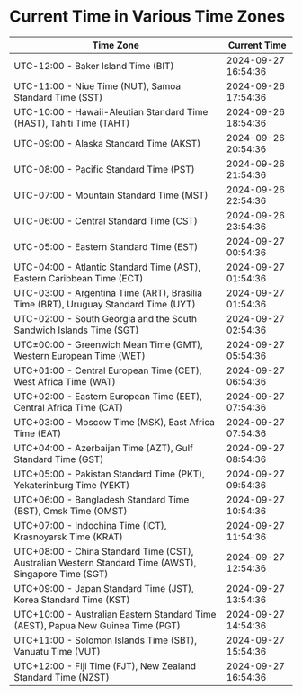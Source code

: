 # Current Time in Various Time Zones

| Time Zone | Current Time |
|-----------|--------------|
| UTC-12:00 - Baker Island Time (BIT) | 2024-09-27 16:54:36 |
| UTC-11:00 - Niue Time (NUT), Samoa Standard Time (SST) | 2024-09-26 17:54:36 |
| UTC-10:00 - Hawaii-Aleutian Standard Time (HAST), Tahiti Time (TAHT) | 2024-09-26 18:54:36 |
| UTC-09:00 - Alaska Standard Time (AKST) | 2024-09-26 20:54:36 |
| UTC-08:00 - Pacific Standard Time (PST) | 2024-09-26 21:54:36 |
| UTC-07:00 - Mountain Standard Time (MST) | 2024-09-26 22:54:36 |
| UTC-06:00 - Central Standard Time (CST) | 2024-09-26 23:54:36 |
| UTC-05:00 - Eastern Standard Time (EST) | 2024-09-27 00:54:36 |
| UTC-04:00 - Atlantic Standard Time (AST), Eastern Caribbean Time (ECT) | 2024-09-27 01:54:36 |
| UTC-03:00 - Argentina Time (ART), Brasília Time (BRT), Uruguay Standard Time (UYT) | 2024-09-27 01:54:36 |
| UTC-02:00 - South Georgia and the South Sandwich Islands Time (SGT) | 2024-09-27 02:54:36 |
| UTC±00:00 - Greenwich Mean Time (GMT), Western European Time (WET) | 2024-09-27 05:54:36 |
| UTC+01:00 - Central European Time (CET), West Africa Time (WAT) | 2024-09-27 06:54:36 |
| UTC+02:00 - Eastern European Time (EET), Central Africa Time (CAT) | 2024-09-27 07:54:36 |
| UTC+03:00 - Moscow Time (MSK), East Africa Time (EAT) | 2024-09-27 07:54:36 |
| UTC+04:00 - Azerbaijan Time (AZT), Gulf Standard Time (GST) | 2024-09-27 08:54:36 |
| UTC+05:00 - Pakistan Standard Time (PKT), Yekaterinburg Time (YEKT) | 2024-09-27 09:54:36 |
| UTC+06:00 - Bangladesh Standard Time (BST), Omsk Time (OMST) | 2024-09-27 10:54:36 |
| UTC+07:00 - Indochina Time (ICT), Krasnoyarsk Time (KRAT) | 2024-09-27 11:54:36 |
| UTC+08:00 - China Standard Time (CST), Australian Western Standard Time (AWST), Singapore Time (SGT) | 2024-09-27 12:54:36 |
| UTC+09:00 - Japan Standard Time (JST), Korea Standard Time (KST) | 2024-09-27 13:54:36 |
| UTC+10:00 - Australian Eastern Standard Time (AEST), Papua New Guinea Time (PGT) | 2024-09-27 14:54:36 |
| UTC+11:00 - Solomon Islands Time (SBT), Vanuatu Time (VUT) | 2024-09-27 15:54:36 |
| UTC+12:00 - Fiji Time (FJT), New Zealand Standard Time (NZST) | 2024-09-27 16:54:36 |
